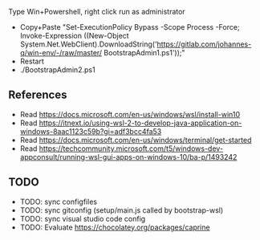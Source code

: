 Type Win+Powershell, right click run as administrator

* Copy+Paste "Set-ExecutionPolicy Bypass -Scope Process -Force; Invoke-Expression ((New-Object System.Net.WebClient).DownloadString('https://gitlab.com/johannes-q/win-env/-/raw/master/
BootstrapAdmin1.ps1'));"
* Restart
* ./BootstrapAdmin2.ps1


## References

* Read https://docs.microsoft.com/en-us/windows/wsl/install-win10
* Read https://itnext.io/using-wsl-2-to-develop-java-application-on-windows-8aac1123c59b?gi=adf3bcc4fa53
* Read https://docs.microsoft.com/en-us/windows/terminal/get-started
* Read https://techcommunity.microsoft.com/t5/windows-dev-appconsult/running-wsl-gui-apps-on-windows-10/ba-p/1493242

## TODO

* TODO: sync configfiles  
* TODO: sync gitconfig (setup/main.js called by bootstrap-wsl)
* TODO: sync visual studio code config
* TODO: Evaluate https://chocolatey.org/packages/caprine